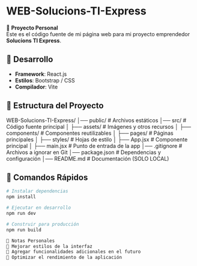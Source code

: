# WEB-Solucions-TI-Express  

📌 **Proyecto Personal**  
Este es el código fuente de mi página web para mi proyecto emprendedor **Solucions TI Express**.  

## 🚀 Desarrollo  
- **Framework**: React.js  
- **Estilos**: Bootstrap / CSS  
- **Compilador**: Vite  

## 📂 Estructura del Proyecto  
WEB-Solucions-TI-Express/ │── public/ # Archivos estáticos
│── src/ # Código fuente principal
│ ├── assets/ # Imágenes y otros recursos
│ ├── components/ # Componentes reutilizables
│ ├── pages/ # Páginas principales
│ ├── styles/ # Hojas de estilo
│ ├── App.jsx # Componente principal
│ ├── main.jsx # Punto de entrada de la app
│── .gitignore # Archivos a ignorar en Git
│── package.json # Dependencias y configuración
│── README.md # Documentación (SOLO LOCAL)


## 🚀 Comandos Rápidos  
```bash
# Instalar dependencias
npm install  

# Ejecutar en desarrollo
npm run dev  

# Construir para producción
npm run build  

📌 Notas Personales
🔹 Mejorar estilos de la interfaz
🔹 Agregar funcionalidades adicionales en el futuro
🔹 Optimizar el rendimiento de la aplicación
